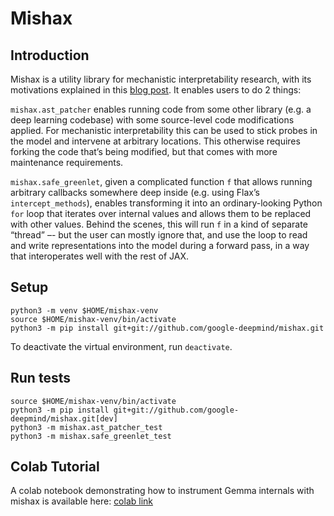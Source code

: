 # Mishax

## Introduction

Mishax is a utility library for mechanistic interpretability research, with its motivations explained in this [blog post](https://www.alignmentforum.org/posts/C5KAZQib3bzzpeyrg/progress-update-1-from-the-gdm-mech-interp-team-full-update#Instrumenting_LLM_model_internals_in_JAX). It enables users to do 2 things:

`mishax.ast_patcher` enables running code from some other library (e.g. a deep learning codebase) with some source-level code modifications applied. For mechanistic interpretability this can be used to stick probes in the model and intervene at arbitrary locations. This otherwise requires forking the code that’s being modified, but that comes with more maintenance requirements.

`mishax.safe_greenlet`, given a complicated function `f` that allows running arbitrary callbacks somewhere deep inside (e.g. using Flax’s `intercept_methods`), enables transforming it into an ordinary-looking Python `for` loop that iterates over internal values and allows them to be replaced with other values. Behind the scenes, this will run `f` in a kind of separate “thread” –- but the user can mostly ignore that, and use the loop to read and write representations into the model during a forward pass, in a way that interoperates well with the rest of JAX.

## Setup

```shell
python3 -m venv $HOME/mishax-venv
source $HOME/mishax-venv/bin/activate
python3 -m pip install git+git://github.com/google-deepmind/mishax.git
```

To deactivate the virtual environment, run `deactivate`.

## Run tests

```shell
source $HOME/mishax-venv/bin/activate
python3 -m pip install git+git://github.com/google-deepmind/mishax.git[dev]
python3 -m mishax.ast_patcher_test
python3 -m mishax.safe_greenlet_test
```

## Colab Tutorial

A colab notebook demonstrating how to instrument Gemma internals with mishax
is available here: [colab link](https://colab.sandbox.google.com/drive/1kKkQJvrsWVI5-VfaQ8M_itQVm3goaxkM)
